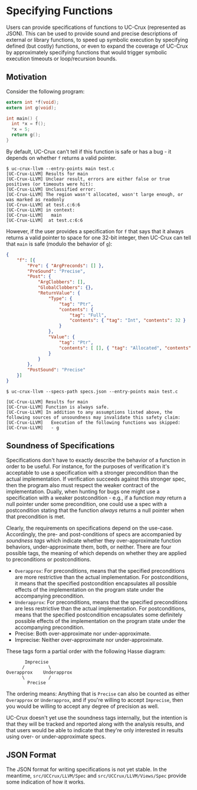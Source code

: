 # Specifying Functions

Users can provide specifications of functions to UC-Crux (represented as JSON).
This can be used to provide sound and precise descriptions of external or
library functions, to speed up symbolic execution by specifying defined (but
costly) functions, or even to expand the coverage of UC-Crux by approximately
specifying functions that would trigger symbolic execution timeouts or
loop/recursion bounds.

## Motivation

Consider the following program:
```c
extern int *f(void);
extern int g(void);

int main() {
  int *x = f();
  *x = 5;
  return g();
}
```
By default, UC-Crux can't tell if this function is safe or has a bug - it
depends on whether `f` returns a valid pointer.
```
$ uc-crux-llvm --entry-points main test.c
[UC-Crux-LLVM] Results for main
[UC-Crux-LLVM] Unclear result, errors are either false or true positives (or timeouts were hit):
[UC-Crux-LLVM] Unclassified error:
[UC-Crux-LLVM] The region wasn't allocated, wasn't large enough, or was marked as readonly
[UC-Crux-LLVM] at test.c:6:6
[UC-Crux-LLVM] in context:
[UC-Crux-LLVM]   main
[UC-Crux-LLVM]  at test.c:6:6
```
However, if the user provides a specification for `f` that says that it always
returns a valid pointer to space for one 32-bit integer, then UC-Crux can tell
that `main` is safe (modulo the behavior of `g`):
```json
{
    "f": [{
        "Pre": { "ArgPreconds": [] },
        "PreSound": "Precise",
        "Post": {
            "ArgClobbers": [],
            "GlobalClobbers": {},
            "ReturnValue": {
                "Type": {
                    "tag": "Ptr",
                    "contents": {
                        "tag": "Full",
                        "contents": { "tag": "Int", "contents": 32 }
                    }
                },
                "Value": {
                    "tag": "Ptr",
                    "contents": [ [], { "tag": "Allocated", "contents": 1 } ]
                }
            }
        },
        "PostSound": "Precise"
    }]
}
```
```
$ uc-crux-llvm --specs-path specs.json --entry-points main test.c

[UC-Crux-LLVM] Results for main
[UC-Crux-LLVM] Function is always safe.
[UC-Crux-LLVM] In addition to any assumptions listed above, the following sources of unsoundness may invalidate this safety claim:
[UC-Crux-LLVM]   Execution of the following functions was skipped:
[UC-Crux-LLVM]   - g
```

## Soundness of Specifications

Specifications don't have to exactly describe the behavior of a function in
order to be useful. For instance, for the purposes of verification it's
acceptable to use a specification with a stronger precondition than the actual
implementation. If verification succeeds against this stronger spec, then the
program also must respect the weaker contract of the implementation. Dually,
when hunting for bugs one might use a specification with a weaker
postcondition - e.g., if a function *may* return a null pointer under some
precondition, one could use a spec with a postcondition stating that the
function *always* returns a null pointer when that precondition is met.

Clearly, the requirements on specifications depend on the use-case. Accordingly,
the pre- and post-conditions of specs are accompanied by *soundness tags* which
indicate whether they over-approximate function behaviors, under-approximate
them, both, or neither. There are four possible tags, the meaning of which
depends on whether they are applied to preconditions or postconditions.

- `Overapprox`: For preconditions, means that the specified preconditions are
  more restrictive than the actual implementation. For postconditions, it means
  that the specified postcondition encapsulates all possible effects of the
  implementation on the program state under the accompanying precondition.
- `Underapprox`: For preconditions, means that the specified preconditions are
  less restrictive than the actual implementation. For postconditions, means
  that the specified postcondition encapsulates some definitely possible effects
  of the implementation on the program state under the accompanying precondition.
- Precise: Both over-approximate nor under-approximate.
- Imprecise: Neither over-approximate nor under-approximate.

These tags form a partial order with the following Hasse diagram:

```
       Imprecise
      /         \
Overapprox    Underapprox
      \         /
        Precise
```

The ordering means: Anything that is `Precise` can also be counted as either
`Overapprox` or `Underapprox`, and if you're willing to accept `Imprecise`,
then you would be willing to accept any degree of precision as well.

UC-Crux doesn't yet use the soundness tags internally, but the intention is that
they will be tracked and reported along with the analysis results, and that
users would be able to indicate that they're only interested in results using
over- or under-approximate specs.

## JSON Format

The JSON format for writing specifications is not yet stable. In the meantime,
`src/UCCrux/LLVM/Spec` and `src/UCCrux/LLVM/Views/Spec` provide some indication
of how it works.
